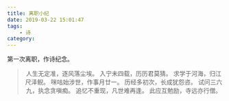 ```yaml
---
title: 离职小纪
date: 2019-03-22 15:01:47
tags:
	- 诗
category:
---
```

第一次离职，作诗纪念。

<p><center><font color=pink>

> 人生无定准，逐风落尘埃。
> 入宁未四载，历历君莫猜。
> 求学于河海，归江尺泽鲵。
> 咪咕始涉世，作事月廿一。
> 历经多初次，长成犹怨咨。
> 试问三六九，执念贪嗔痴。
> 追忆不重现，凡世难再逢。
> 此应互勉励，寺远亦行僧。 

</font></center></p>
